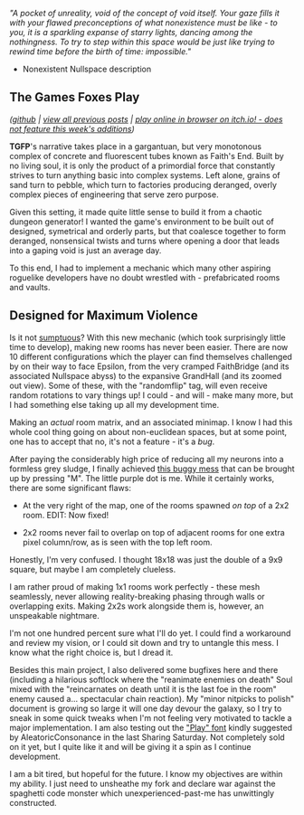 *"A pocket of unreality, void of the concept of void itself. Your gaze fills it with your flawed preconceptions of what nonexistence must be like - to you, it is a sparkling expanse of starry lights, dancing among the nothingness. To try to step within this space would be just like trying to rewind time before the birth of time: impossible."*

- Nonexistent Nullspace description

## The Games Foxes Play
*([github](https://github.com/Oneirical/The-Games-Foxes-Play) | [view all previous posts](https://github.com/Oneirical/The-Games-Foxes-Play/tree/main/design/Development%20Logs) | [play online in browser on itch.io! - does not feature this week's additions](https://oneirical.itch.io/tgfp))*

**TGFP**'s narrative takes place in a gargantuan, but very monotonous complex of concrete and fluorescent tubes known as Faith's End. Built by no living soul, it is only the product of a primordial force that constantly strives to turn anything basic into complex systems. Left alone, grains of sand turn to pebble, which turn to factories producing deranged, overly complex pieces of engineering that serve zero purpose.

Given this setting, it made quite little sense to build it from a chaotic dungeon generator! I wanted the game's environment to be built out of designed, symetrical and orderly parts, but that coalesce together to form deranged, nonsensical twists and turns where opening a door that leads into a gaping void is just an average day.

To this end, I had to implement a mechanic which many other aspiring roguelike developers have no doubt wrestled with - prefabricated rooms and vaults.

## Designed for Maximum Violence

Is it not [sumptuous](https://cdn.discordapp.com/attachments/504088568084561930/1063554864157839520/Capture_decran_le_2023-01-13_a_15.26.58.png)? With this new mechanic (which took surprisingly little time to develop), making new rooms has never been easier. There are now 10 different configurations which the player can find themselves challenged by on their way to face Epsilon, from the very cramped FaithBridge (and its associated Nullspace abyss) to the expansive GrandHall (and its zoomed out view). Some of these, with the "randomflip" tag, will even receive random rotations to vary things up! I could - and will - make many more, but I had something else taking up all my development time.

Making an *actual* room matrix, and an associated minimap. I know I had this whole cool thing going on about non-euclidean spaces, but at some point, one has to accept that no, it's not a feature - it's a *bug*.

After paying the considerably high price of reducing all my neurons into a formless grey sludge, I finally achieved [this buggy mess](https://cdn.discordapp.com/attachments/504088568084561930/1063556294285471825/Capture_decran_le_2023-01-13_a_15.08.54.png) that can be brought up by pressing "M". The little purple dot is me. While it certainly works, there are some significant flaws:

* At the very right of the map, one of the rooms spawned *on top* of a 2x2 room. EDIT: Now fixed!

* 2x2 rooms never fail to overlap on top of adjacent rooms for one extra pixel column/row, as is seen with the top left room.

Honestly, I'm very confused. I thought 18x18 was just the double of a 9x9 square, but maybe I am completely clueless.

I am rather proud of making 1x1 rooms work perfectly - these mesh seamlessly, never allowing reality-breaking phasing through walls or overlapping exits. Making 2x2s work alongside them is, however, an unspeakable nightmare.

I'm not one hundred percent sure what I'll do yet. I could find a workaround and review my vision, or I could sit down and try to untangle this mess. I know what the right choice is, but I dread it.

Besides this main project, I also delivered some bugfixes here and there (including a hilarious softlock where the "reanimate enemies on death" Soul mixed with the "reincarnates on death until it is the last foe in the room" enemy caused a... spectacular chain reaction). My "minor nitpicks to polish" document is growing so large it will one day devour the galaxy, so I try to sneak in some quick tweaks when I'm not feeling very motivated to tackle a major implementation. I am also testing out the ["Play" font](https://cdn.discordapp.com/attachments/504088568084561930/1063562879837671434/Capture_decran_le_2023-01-13_a_15.58.04.png) kindly suggested by AleatoricConsonance in the last Sharing Saturday. Not completely sold on it yet, but I quite like it and will be giving it a spin as I continue development.

I am a bit tired, but hopeful for the future. I know my objectives are within my ability. I just need to unsheathe my fork and declare war against the spaghetti code monster which unexperienced-past-me has unwittingly constructed.